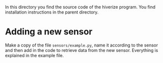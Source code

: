 In this directory you find the source code of the hiverize program. 
You find installation instructions in the parent directory.

# Adding a new sensor

Make a copy of the file `sensors/example.py`, name it according to the sensor and then add in the code to retrieve data from the new sensor. Everything is explained in the example file.